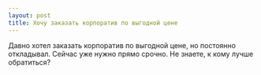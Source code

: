 ```yaml
---
layout: post 
title: Хочу заказать корпоратив по выгодной цене 
--- 
```

Давно хотел заказать корпоратив по выгодной цене, но постоянно откладывал. Сейчас уже нужно прямо срочно. Не знаете, к кому лучше обратиться?